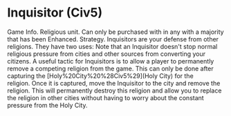 # Inquisitor (Civ5)

Game Info.
Religious unit. Can only be purchased with in any with a majority that has been Enhanced.
Strategy.
Inquisitors are your defense from other religions. They have two uses:
Note that an Inquisitor doesn't stop normal religious pressure from cities and other sources from converting your citizens.
A useful tactic for Inquisitors is to allow a player to permanently remove a competing religion from the game. This can only be done after capturing the [Holy%20City%20%28Civ5%29](Holy City) for the religion. Once it is captured, move the Inquisitor to the city and remove the religion. This will permanently destroy this religion and allow you to replace the religion in other cities without having to worry about the constant pressure from the Holy City.